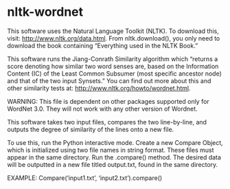 # nltk-wordnet

This software uses the Natural Language Toolkit (NLTK). To download this, visit: http://www.nltk.org/data.html. From nltk.download(), you only need to download the book containing “Everything used in the NLTK Book.”

This software runs the Jiang-Conrath Similarity algorithm which “returns a score denoting how similar two word senses are, based on the Information Content (IC) of the Least Common Subsumer (most specific ancestor node) and that of the two input Synsets.” You can find out more about this and other similarity tests at: http://www.nltk.org/howto/wordnet.html.

WARNING: This file is dependent on other packages supported only for WordNet 3.0. They will not work with any other version of Wordnet.

This software takes two input files, compares the two line-by-line, and outputs the degree of similarity of the lines onto a new file. 

To use this, run the Python interactive mode. Create a new Compare Object, which is initialized using two file names in string format. These files must appear in the same directory. Run the .compare() method. The desired data will be outputted in a new file titled output.txt, found in the same directory. 

EXAMPLE:
Compare(‘input1.txt’, ‘input2.txt’).compare()
